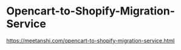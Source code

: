 # Opencart-to-Shopify-Migration-Service
https://meetanshi.com/opencart-to-shopify-migration-service.html
